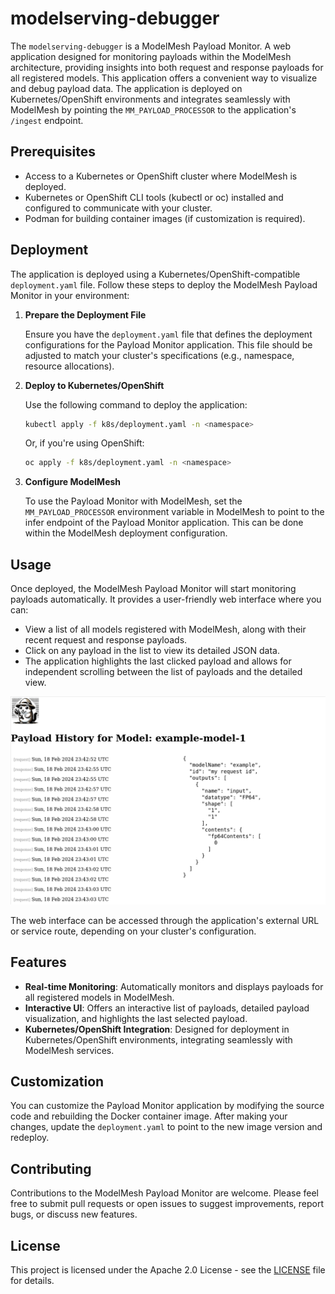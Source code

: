 # modelserving-debugger

The `modelserving-debugger` is a ModelMesh Payload Monitor. A web application designed for monitoring payloads within the ModelMesh architecture, providing insights into both request and response payloads for all registered models. This application offers a convenient way to visualize and debug payload data. The application is deployed on Kubernetes/OpenShift environments and integrates seamlessly with ModelMesh by pointing the `MM_PAYLOAD_PROCESSOR` to the application's `/ingest` endpoint.

## Prerequisites

- Access to a Kubernetes or OpenShift cluster where ModelMesh is deployed.
- Kubernetes or OpenShift CLI tools (kubectl or oc) installed and configured to communicate with your cluster.
- Podman for building container images (if customization is required).

## Deployment

The application is deployed using a Kubernetes/OpenShift-compatible `deployment.yaml` file. Follow these steps to deploy the ModelMesh Payload Monitor in your environment:

1. **Prepare the Deployment File**

   Ensure you have the `deployment.yaml` file that defines the deployment configurations for the Payload Monitor application. This file should be adjusted to match your cluster's specifications (e.g., namespace, resource allocations).

2. **Deploy to Kubernetes/OpenShift**

   Use the following command to deploy the application:

   ```sh
   kubectl apply -f k8s/deployment.yaml -n <namespace>
   ```

   Or, if you're using OpenShift:

   ```sh
   oc apply -f k8s/deployment.yaml -n <namespace>
   ```

3. **Configure ModelMesh**

   To use the Payload Monitor with ModelMesh, set the `MM_PAYLOAD_PROCESSOR` environment variable in ModelMesh to point to the infer endpoint of the Payload Monitor application. This can be done within the ModelMesh deployment configuration.

## Usage

Once deployed, the ModelMesh Payload Monitor will start monitoring payloads automatically. It provides a user-friendly web interface where you can:

- View a list of all models registered with ModelMesh, along with their recent request and response payloads.
- Click on any payload in the list to view its detailed JSON data.
- The application highlights the last clicked payload and allows for independent scrolling between the list of payloads and the detailed view.

![](images/screenshot.png)

The web interface can be accessed through the application's external URL or service route, depending on your cluster's configuration.

## Features

- **Real-time Monitoring**: Automatically monitors and displays payloads for all registered models in ModelMesh.
- **Interactive UI**: Offers an interactive list of payloads, detailed payload visualization, and highlights the last selected payload.
- **Kubernetes/OpenShift Integration**: Designed for deployment in Kubernetes/OpenShift environments, integrating seamlessly with ModelMesh services.

## Customization

You can customize the Payload Monitor application by modifying the source code and rebuilding the Docker container image. After making your changes, update the `deployment.yaml` to point to the new image version and redeploy.

## Contributing

Contributions to the ModelMesh Payload Monitor are welcome. Please feel free to submit pull requests or open issues to suggest improvements, report bugs, or discuss new features.

## License

This project is licensed under the Apache 2.0 License - see the [LICENSE](LICENSE) file for details.
